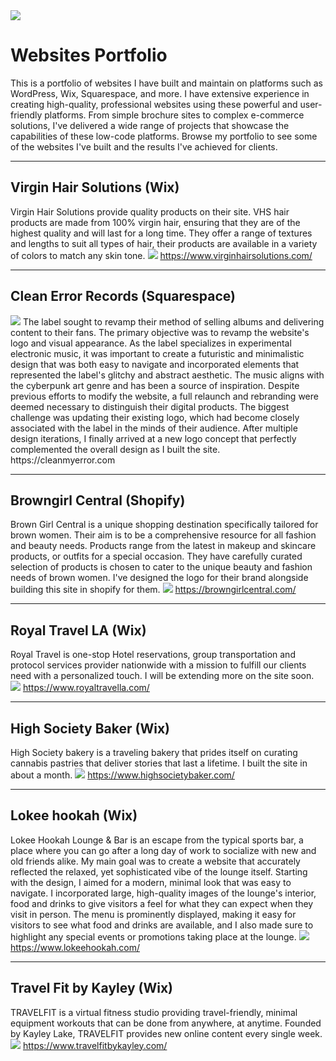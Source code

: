 <img src="https://jamesb.online/images/pp.png"/>

# Websites Portfolio

This is a portfolio of websites I have built and maintain on platforms such as WordPress, Wix, Squarespace, and more. I have extensive experience in creating high-quality, professional websites using these powerful and user-friendly platforms. From simple brochure sites to complex e-commerce solutions, I've delivered a wide range of projects that showcase the capabilities of these low-code platforms. Browse my portfolio to see some of the websites I've built and the results I've achieved for clients.

------------------------

## Virgin Hair Solutions (Wix)
Virgin Hair Solutions provide quality products on their site. VHS hair products are made from 100% virgin hair, ensuring that they are of the highest quality and will last for a long time. They offer a range of textures and lengths to suit all types of hair, their products are available in a variety of colors to match any skin tone.
<img src="https://jamesb.online/images/vhs.png"/>
https://www.virginhairsolutions.com/

------------------------

## Clean Error Records (Squarespace)
<img src="https://jamesb.online/images/ce.png"/>
The label sought to revamp their method of selling albums and delivering content to their fans. The primary objective was to revamp the website's logo and visual appearance. As the label specializes in experimental electronic music, it was important to create a futuristic and minimalistic design that was both easy to navigate and incorporated elements that represented the label's glitchy and abstract aesthetic. The music aligns with the cyberpunk art genre and has been a source of inspiration. Despite previous efforts to modify the website, a full relaunch and rebranding were deemed necessary to distinguish their digital products. The biggest challenge was updating their existing logo, which had become closely associated with the label in the minds of their audience. After multiple design iterations, I finally arrived at a new logo concept that perfectly complemented the overall design as I built the site.<br>
https://cleanmyerror.com

------------------------

## Browngirl Central (Shopify)
Brown Girl Central is a unique shopping destination specifically tailored for brown women. Their aim is to be a comprehensive resource for all fashion and beauty needs. Products range from the latest in makeup and skincare products, or outfits for a special occasion. They have carefully curated selection of products is chosen to cater to the unique beauty and fashion needs of brown women. I've designed the logo for their brand alongside building this site in shopify for them.
<img src="https://jamesb.online/images/bce.png"/>
https://browngirlcentral.com/

------------------------

## Royal Travel LA (Wix)
Royal Travel is one-stop Hotel reservations, group transportation and protocol services provider nationwide with a mission to fulfill our clients need with a personalized touch. I will be extending more on the site soon.
<img src="https://jamesb.online/images/aa.png"/>
https://www.royaltravella.com/

------------------------

## High Society Baker (Wix)
High Society bakery is a traveling bakery that prides itself on curating cannabis pastries that deliver stories that last a lifetime. I built the site in about a month.
<img src="https://jamesb.online/images/hb.png"/>
https://www.highsocietybaker.com/

------------------------

## Lokee hookah (Wix)
Lokee Hookah Lounge & Bar is an escape from the typical sports bar, a place where you can go after a long day of work to socialize with new and old friends alike. My main goal was to create a website that accurately reflected the relaxed, yet sophisticated vibe of the lounge itself. Starting with the design, I aimed for a modern, minimal look that was easy to navigate. I incorporated large, high-quality images of the lounge's interior, food and drinks to give visitors a feel for what they can expect when they visit in person. The menu is prominently displayed, making it easy for visitors to see what food and drinks are available, and I also made sure to highlight any special events or promotions taking place at the lounge.
<img src="https://jamesb.online/images/ll.png"/>
https://www.lokeehookah.com/

------------------------

## Travel Fit by Kayley (Wix)
TRAVELFIT is a virtual fitness studio providing travel-friendly, minimal equipment workouts that can be done from anywhere, at anytime. Founded by Kayley Lake, TRAVELFIT provides new online content every single week. 
<img src="https://jamesb.online/images/tbk.png"/>
https://www.travelfitbykayley.com/




